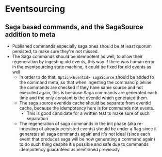 # Eventsourcing

## Saga based commands, and the SagaSource addition to meta

* Published commands especially saga ones should be at least quorum persisted, to make sure they're not missed.
* The Saga commands should be idempotent as well, to allow their regeneration by ingesting old events, this way if there
  was human error in the eventsourcing state machine, it could be fixed for old events as well
    * In order to do that, `Option<EventId> sagaSource` should be added to the command meta, so that when ingesting the
      command pipeline the commands are checked if they have same source and not executed again, this is because Saga
      commands are generated each time and the only constant is the eventId which generated them.
    * The saga source eventIds cache should be separate from eventId cache, because the idempotency here is for commands
      not events.
        * This is good candidate for a written test to make sure of such separation
    * The regeneration of saga commands in the init phase (aka re-ingesting of already persisted events) should be under
      a flag since it generates all saga commands again and it's not ideal (since each event that produces saga will be
      now generating a command again) to do such thing despite it's possible and safe due
      to commands idempotency guaranteed as mentioned previously
    
